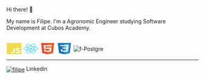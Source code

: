  
 Hi there! 👋
 
My name is Filipe. I'm a Agronomic Engineer studying Software Development at Cubos Academy.

 <div style="display: inline_block"><br>
  <img align="center" alt="f-Js" height="30" width="40" src="https://raw.githubusercontent.com/devicons/devicon/master/icons/javascript/javascript-plain.svg">
  <img align="center" alt="f-React" height="30" width="40" src="https://raw.githubusercontent.com/devicons/devicon/master/icons/react/react-original.svg">
  <img align="center" alt="f-HTML" height="30" width="40" src="https://raw.githubusercontent.com/devicons/devicon/master/icons/html5/html5-original.svg">
  <img align="center" alt="f-CSS" height="30" width="40" src="https://raw.githubusercontent.com/devicons/devicon/master/icons/css3/css3-original.svg">
 <img align="center" alt="f-Postgre" height="30" width="40" src="https://cdn.jsdelivr.net/gh/devicons/devicon/icons/postgresql/postgresql-plain.svg"> 
</div>
 
 ----

<a href="https://linkedin.com/in/filipedbarros" target="blank"><img align="center" src="https://cdn.jsdelivr.net/npm/simple-icons@3.0.1/icons/linkedin.svg" alt="filipe" height="30" width="40" /></a> Linkedin


